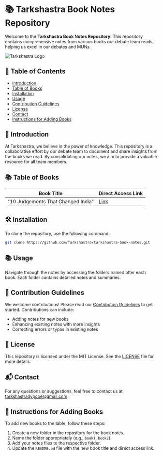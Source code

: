 # 📚 Tarkshastra Book Notes Repository

Welcome to the **Tarkshastra Book Notes Repository**! This repository contains comprehensive notes from various books our debate team reads, helping us excel in our debates and MUNs.

![Tarkshastra Logo](https://drive.google.com/uc?export=view&id=1hLcr_Oj7QjxlVcFNUVdlk5cz2cabADff)

## 📖 Table of Contents

- [Introduction](#introduction)
- [Table of Books](#table-of-books)
- [Installation](#installation)
- [Usage](#usage)
- [Contribution Guidelines](#contribution-guidelines)
- [License](#license)
- [Contact](#contact)
- [Instructions for Adding Books](#instructions-for-adding-books)

## 🌟 Introduction

At Tarkshastra, we believe in the power of knowledge. This repository is a collaborative effort by our debate team to document and share insights from the books we read. By consolidating our notes, we aim to provide a valuable resource for all team members.

## 📚 Table of Books

| Book Title                         | Direct Access Link                                  |
| ---------------------------------- | --------------------------------------------------- |
| "10 Judgements That Changed India" | [Link](./10%20Judgements%20That%20Changed%20India/) |

## 🛠️ Installation

To clone the repository, use the following command:

```bash
git clone https://github.com/Tarkshastra/tarkshastra-book-notes.git
```

## 📚 Usage

Navigate through the notes by accessing the folders named after each book. Each folder contains detailed notes and summaries.

## 🤝 Contribution Guidelines

We welcome contributions! Please read our [Contribution Guidelines](./CONTRIBUTING.md) to get started. Contributions can include:

- Adding notes for new books
- Enhancing existing notes with more insights
- Correcting errors or typos in existing notes

## 📜 License

This repository is licensed under the MIT License. See the [LICENSE](./LICENSE) file for more details.

## 📬 Contact

For any questions or suggestions, feel free to contact us at [tarkshastradypcoe@gmail.com](mailto:tarkshastradypcoe@gmail.com).

## 📝 Instructions for Adding Books

To add new books to the table, follow these steps:

1. Create a new folder in the repository for the book notes.
2. Name the folder appropriately (e.g., `book1`, `book2`).
3. Add your notes files to the respective folder.
4. Update the `README.md` file with the new book title and direct access link.
